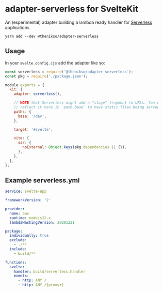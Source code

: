 # adapter-serverless for SvelteKit

An (esperimental) adapter building a lambda ready handler for
[Serverless](https://www.serverless.com/) applications.

```
yarn add --dev @thenikso/adapter-serverless
```

## Usage

In your `svelte.config.cjs` add the adapter like so:

```js
const serverless = require('@thenikso/adapter-serverless');
const pkg = require('./package.json');

module.exports = {
  kit: {
    adapter: serverless(),

    // NOTE that Serverless might add a "stage" fragment to URLs. You want to
    // reflect it here in `path.base` to have static files being served properly
    paths: {
      base: '/dev',
    },

    target: '#svelte',

    vite: {
      ssr: {
        noExternal: Object.keys(pkg.dependencies || {}),
      },
    },
  },
};
```

## Example serverless.yml

```yml
service: svelte-app

frameworkVersion: '2'

provider:
  name: aws
  runtime: nodejs12.x
  lambdaHashingVersion: 20201221

package:
  individually: true
  exclude:
    - ./**
  include:
    - build/**

functions:
  svelte:
    handler: build/serverless.handler
    events:
      - http: ANY /
      - http: ANY /{proxy+}
```